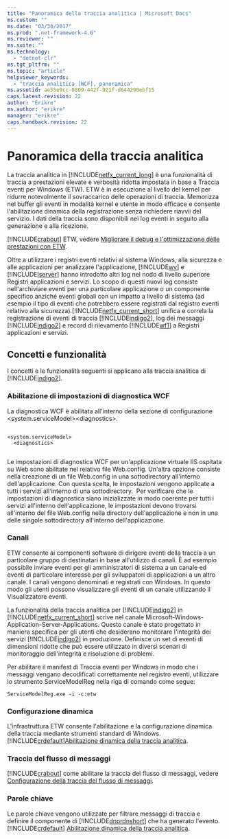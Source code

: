```yaml
---
title: "Panoramica della traccia analitica | Microsoft Docs"
ms.custom: ""
ms.date: "03/30/2017"
ms.prod: ".net-framework-4.6"
ms.reviewer: ""
ms.suite: ""
ms.technology: 
  - "dotnet-clr"
ms.tgt_pltfrm: ""
ms.topic: "article"
helpviewer_keywords: 
  - "traccia analitica [WCF], panoramica"
ms.assetid: ae55e9cc-0809-442f-921f-d644290ebf15
caps.latest.revision: 22
author: "Erikre"
ms.author: "erikre"
manager: "erikre"
caps.handback.revision: 22
---
```

# Panoramica della traccia analitica
La traccia analitica in [!INCLUDE[netfx_current_long](../../../../../includes/netfx-current-long-md.md)] è una funzionalità di traccia a prestazioni elevate e verbosità ridotta impostata in base a Traccia eventi per Windows \(ETW\). ETW è in esecuzione al livello del kernel per ridurre notevolmente il sovraccarico delle operazioni di traccia. Memorizza nel buffer gli eventi in modalità kernel e utente in modo efficace e consente l'abilitazione dinamica della registrazione senza richiedere riavvii del servizio. I dati della traccia sono disponibili nei log eventi in seguito alla generazione e alla ricezione.  
  
 [!INCLUDE[crabout](../../../../../includes/crabout-md.md)] ETW, vedere [Migliorare il debug e l'ottimizzazione delle prestazioni con ETW](http://go.microsoft.com/fwlink/?LinkId=164781).  
  
 Oltre a utilizzare i registri eventi relativi al sistema Windows, alla sicurezza e alle applicazioni per analizzare l'applicazione, [!INCLUDE[wv](../../../../../includes/wv-md.md)] e [!INCLUDE[lserver](../../../../../includes/lserver-md.md)] hanno introdotto altri log nel nodo di livello superiore Registri applicazioni e servizi. Lo scopo di questi nuovi log consiste nell'archiviare eventi per una particolare applicazione o un componente specifico anziché eventi globali con un impatto a livello di sistema \(ad esempio il tipo di eventi che potrebbero essere registrati dal registro eventi relativo alla sicurezza\).[!INCLUDE[netfx_current_short](../../../../../includes/netfx-current-short-md.md)] unifica e correla la registrazione di eventi di traccia [!INCLUDE[indigo2](../../../../../includes/indigo2-md.md)], log dei messaggi [!INCLUDE[indigo2](../../../../../includes/indigo2-md.md)] e record di rilevamento [!INCLUDE[wf1](../../../../../includes/wf1-md.md)] a Registri applicazioni e servizi.  
  
## Concetti e funzionalità  
 I concetti e le funzionalità seguenti si applicano alla traccia analitica di [!INCLUDE[indigo2](../../../../../includes/indigo2-md.md)].  
  
### Abilitazione di impostazioni di diagnostica WCF  
 La diagnostica WCF è abilitata all'interno della sezione di configurazione \<system.serviceModel\>\<diagnostics\>.  
  
```  
  
<system.serviceModel>  
  <diagnostics>  
  
```  
  
 Le impostazioni di diagnostica WCF per un'applicazione virtuale IIS ospitata su Web sono abilitate nel relativo file Web.config. Un'altra opzione consiste nella creazione di un file Web.config in una sottodirectory all'interno dell'applicazione.  Con questa scelta, le impostazioni vengono applicate a tutti i servizi all'interno di una sottodirectory.  Per verificare che le impostazioni di diagnostica siano inizializzate in modo coerente per tutti i servizi all'interno dell'applicazione, le impostazioni devono trovarsi all'interno del file Web.config nella directory dell'applicazione e non in una delle singole sottodirectory all'interno dell'applicazione.  
  
### Canali  
 ETW consente ai componenti software di dirigere eventi della traccia a un particolare gruppo di destinatari in base all'utilizzo di canali. È ad esempio possibile inviare eventi per gli amministratori di sistema a un canale ed eventi di particolare interesse per gli sviluppatori di applicazioni a un altro canale. I canali vengono denominati e registrati con Windows. In questo modo gli utenti possono visualizzare gli eventi di un canale utilizzando il Visualizzatore eventi.  
  
 La funzionalità della traccia analitica per [!INCLUDE[indigo2](../../../../../includes/indigo2-md.md)] in [!INCLUDE[netfx_current_short](../../../../../includes/netfx-current-short-md.md)] scrive nel canale Microsoft\-Windows\-Application\-Server\-Applications. Questo canale è stato progettato in maniera specifica per gli utenti che desiderano monitorare l'integrità dei servizi [!INCLUDE[indigo2](../../../../../includes/indigo2-md.md)] in produzione. Definisce un set di eventi di dimensioni ridotte che può essere utilizzato in diversi scenari di monitoraggio dell'integrità e risoluzione di problemi.  
  
 Per abilitare il manifest di Traccia eventi per Windows in modo che i messaggi vengano decodificati correttamente nel registro eventi, utilizzare lo strumento ServiceModelReg nella riga di comando come segue:  
  
 `ServiceModelReg.exe -i -c:etw`  
  
### Configurazione dinamica  
 L'infrastruttura ETW consente l'abilitazione e la configurazione dinamica della traccia mediante strumenti standard di Windows.[!INCLUDE[crdefault](../../../../../includes/crdefault-md.md)][Abilitazione dinamica della traccia analitica](../../../../../docs/framework/wcf/diagnostics/etw/dynamically-enabling-analytic-tracing.md).  
  
### Traccia del flusso di messaggi  
 [!INCLUDE[crabout](../../../../../includes/crabout-md.md)] come abilitare la traccia del flusso di messaggi, vedere [Configurazione della traccia del flusso di messaggi](../../../../../docs/framework/wcf/diagnostics/etw/configuring-message-flow-tracing.md).  
  
### Parole chiave  
 Le parole chiave vengono utilizzate per filtrare messaggi di traccia e definire il componente di [!INCLUDE[dnprdnshort](../../../../../includes/dnprdnshort-md.md)] che ha generato l'evento.[!INCLUDE[crdefault](../../../../../includes/crdefault-md.md)] [Abilitazione dinamica della traccia analitica](../../../../../docs/framework/wcf/diagnostics/etw/dynamically-enabling-analytic-tracing.md).